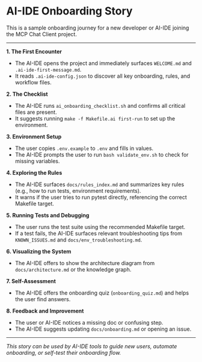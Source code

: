 # AI-IDE Onboarding Story

This is a sample onboarding journey for a new developer or AI-IDE joining the MCP Chat Client project.

---

**1. The First Encounter**
- The AI-IDE opens the project and immediately surfaces `WELCOME.md` and `.ai-ide-first-message.md`.
- It reads `.ai-ide-config.json` to discover all key onboarding, rules, and workflow files.

**2. The Checklist**
- The AI-IDE runs `ai_onboarding_checklist.sh` and confirms all critical files are present.
- It suggests running `make -f Makefile.ai first-run` to set up the environment.

**3. Environment Setup**
- The user copies `.env.example` to `.env` and fills in values.
- The AI-IDE prompts the user to run `bash validate_env.sh` to check for missing variables.

**4. Exploring the Rules**
- The AI-IDE surfaces `docs/rules_index.md` and summarizes key rules (e.g., how to run tests, environment requirements).
- It warns if the user tries to run pytest directly, referencing the correct Makefile target.

**5. Running Tests and Debugging**
- The user runs the test suite using the recommended Makefile target.
- If a test fails, the AI-IDE surfaces relevant troubleshooting tips from `KNOWN_ISSUES.md` and `docs/env_troubleshooting.md`.

**6. Visualizing the System**
- The AI-IDE offers to show the architecture diagram from `docs/architecture.md` or the knowledge graph.

**7. Self-Assessment**
- The AI-IDE offers the onboarding quiz (`onboarding_quiz.md`) and helps the user find answers.

**8. Feedback and Improvement**
- The user or AI-IDE notices a missing doc or confusing step.
- The AI-IDE suggests updating `docs/onboarding.md` or opening an issue.

---

*This story can be used by AI-IDE tools to guide new users, automate onboarding, or self-test their onboarding flow.* 